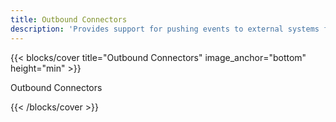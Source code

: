 ```yaml
---
title: Outbound Connectors
description: 'Provides support for pushing events to external systems for processing'
---
```


<!--add blocks of content here to add more sections to the  page -->

{{< blocks/cover title="Outbound Connectors" image_anchor="bottom" height="min" >}}
<p class="lead mt-5">Outbound Connectors</p>
{{< /blocks/cover >}}
